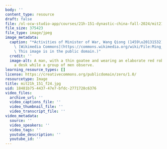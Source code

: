 ```yaml
---
body: ''
content_type: resource
draft: false
file: /ol-ocw-studio-app/courses/21h-151-dynastic-china-fall-2024/mit21h_151_f24.jpg
file_size: 375423
file_type: image/jpeg
image_metadata:
  caption: "*Activities of Minister of War, Wang Qiong (1459\u20131532)* (1736). (Source:\
    \ [Wikimedia Commons](https://commons.wikimedia.org/wiki/File:Ming_Dynasty_Activities_of_Minister_of_War_Wang_Qiong.jpg).\
    \ This image is in the public domain.)"
  credit: ''
  image-alt: A man, with a thin goatee and wearing an elaborate red robe, sits at
    a desk while a group of men observe.
learning_resource_types: []
license: https://creativecommons.org/publicdomain/zero/1.0/
resourcetype: Image
title: mit21h_151_f24.jpg
uid: 18481b75-4437-47e7-bfdc-2771728c6376
video_files:
  archive_url: ''
  video_captions_file: ''
  video_thumbnail_file: ''
  video_transcript_file: ''
video_metadata:
  source: ''
  video_speakers: ''
  video_tags: ''
  youtube_description: ''
  youtube_id: ''
---
```

